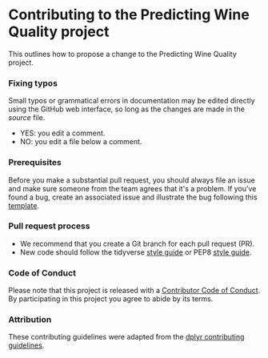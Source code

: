 # Contributing to the Predicting Wine Quality project

This outlines how to propose a change to the Predicting Wine Quality project. 

### Fixing typos

Small typos or grammatical errors in documentation may be edited directly using
the GitHub web interface, so long as the changes are made in the _source_ file.

*  YES: you edit a comment.
*  NO: you edit a file below a comment.

### Prerequisites

Before you make a substantial pull request, you should always file an issue and
make sure someone from the team agrees that it's a problem. If you've found a
bug, create an associated issue and illustrate the bug following this
[template](https://gist.github.com/carlo/3402842).

### Pull request process

*  We recommend that you create a Git branch for each pull request (PR).  
*  New code should follow the tidyverse [style guide](http://style.tidyverse.org) or PEP8 [style guide](https://www.python.org/dev/peps/pep-0008/).

### Code of Conduct

Please note that this project is released with a [Contributor Code of
Conduct](CODE_OF_CONDUCT.md). By participating in this project you agree to
abide by its terms.

### Attribution
These contributing guidelines were adapted from the [dplyr contributing guidelines](https://github.com/tidyverse/dplyr/blob/master/.github/CONTRIBUTING.md).